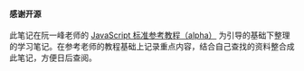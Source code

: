 #### 感谢开源

此笔记在阮一峰老师的 [JavaScript 标准参考教程（alpha）](http://javascript.ruanyifeng.com/) 为引导的基础下整理的学习笔记。在参考老师的教程基础上记录重点内容，结合自己查找的资料整合成此笔记，方便日后查阅。